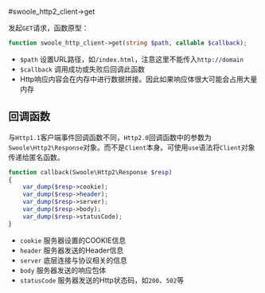 #swoole_http2_client->get

发起`GET`请求，函数原型：
```php
function swoole_http_client->get(string $path, callable $callback);
```

* `$path` 设置URL路径，如`/index.html`，注意这里不能传入`http://domain`
* `$callback` 调用成功或失败后回调此函数
* Http响应内容会在内存中进行数据拼接。因此如果响应体很大可能会占用大量内存

回调函数
----
与`Http1.1`客户端事件回调函数不同，`Http2.0`回调函数中的参数为`Swoole\Http2\Response`对象。而不是`Client`本身。可使用`use`语法将`Client`对象传递给匿名函数。

```php
function callback(Swoole\Http2\Response $resp)
{
	var_dump($resp->cookie);
	var_dump($resp->header);
	var_dump($resp->server);
	var_dump($resp->body);
	var_dump($resp->statusCode);
}
```
* `cookie` 服务器设置的COOKIE信息
* `header` 服务器发送的Header信息
* `server` 底层连接与协议相关的信息
* `body` 服务器发送的响应包体
* `statusCode` 服务器发送的Http状态码，如`200`、`502`等

